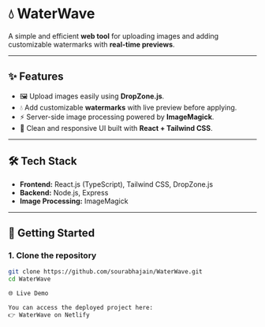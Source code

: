 # 💧 WaterWave

A simple and efficient **web tool** for uploading images and adding customizable watermarks with **real-time previews**.  

---

## ✨ Features
- 🖼️ Upload images easily using **DropZone.js**.  
- 💧 Add customizable **watermarks** with live preview before applying.  
- ⚡ Server-side image processing powered by **ImageMagick**.  
- 🎨 Clean and responsive UI built with **React + Tailwind CSS**.  

---

## 🛠️ Tech Stack
- **Frontend:** React.js (TypeScript), Tailwind CSS, DropZone.js  
- **Backend:** Node.js, Express  
- **Image Processing:** ImageMagick  

---

## 🚀 Getting Started

### 1. Clone the repository
```bash
git clone https://github.com/sourabhajain/WaterWave.git
cd WaterWave

🌐 Live Demo

You can access the deployed project here:
👉 WaterWave on Netlify
